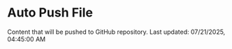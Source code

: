 # Auto Push File

Content that will be pushed to GitHub repository.
Last updated: 07/21/2025, 04:45:00 AM